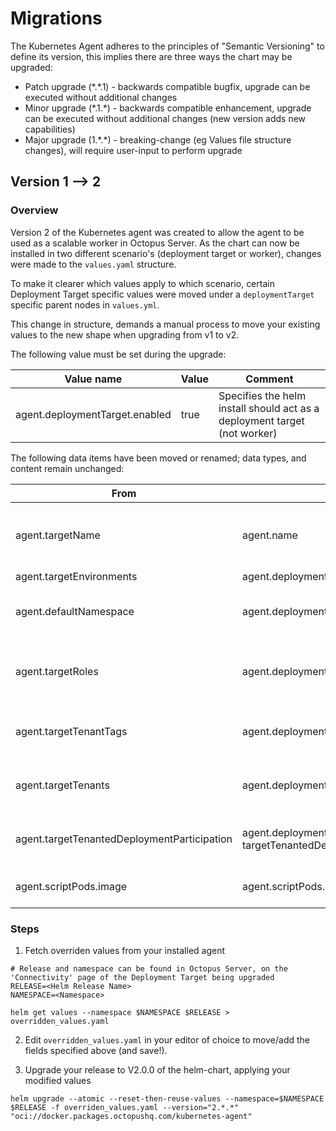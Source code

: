# Migrations
The Kubernetes Agent adheres to the principles of "Semantic Versioning" to define its version, this implies there are three ways
the chart may be upgraded:
* Patch upgrade (\*.\*.1) - backwards compatible bugfix, upgrade can be executed without additional changes
* Minor upgrade (\*.1.\*) - backwards compatible enhancement, upgrade can be executed without additional changes (new version adds new capabilities)
* Major upgrade (1.\*.\*) - breaking-change (eg Values file structure changes), will require user-input to perform upgrade

## Version 1 --> 2

### Overview

Version 2 of the Kubernetes agent was created to allow the agent to be used as a scalable worker in Octopus Server. As
the chart can now be installed in two different scenario's (deployment target or worker), changes were made to
the `values.yaml` structure.

To make it clearer which values apply to which scenario, certain Deployment Target specific values were moved under
a `deploymentTarget` specific parent nodes in `values.yml`.

This change in structure, demands a manual process to move your existing values to the new shape when upgrading from
v1 to v2.

The following value must be set during the upgrade:

| Value name | Value | Comment |
|--|--|--|
|agent.deploymentTarget.enabled | true | Specifies the helm install should act as a deployment target (not worker) |

The following data items have been moved or renamed; data types, and content remain unchanged:

| From                                        | To                                                                        | Comment                                               |
|---------------------------------------------|---------------------------------------------------------------------------|-------------------------------------------------------|
| agent.targetName                            | agent.name                                                                | Generalised name, as may be worker or target          |
| agent.targetEnvironments                    | agent.deploymentTarget.initial.environments                               | N/A                                                   |
| agent.defaultNamespace                      | agent.deploymentTarget.initial.defaultNamespace                           | May be unset - can be ignored if null                 |                                           
| agent.targetRoles                           | agent.deploymentTarget.initial.tags                                       | In 2024.3 target roles have been replaced with 'tags' |                                              
| agent.targetTenantTags                      | agent.deploymentTarget.initial.tenantTag                                  | May be unset - can be ignored if null.                |                                       
| agent.targetTenants                         | agent.deploymentTarget.initial.tenants                                    | May be unset - can be ignored if null.                |                                        
| agent.targetTenantedDeploymentParticipation | agent.deploymentTarget.initial.<br/>targetTenantedDeploymentParticipation | May be unset - can be ignored if null.                |
| agent.scriptPods.image                      | agent.scriptPods.deploymentTarget.image                                   | Child fields are unchanged                            |

### Steps

1. Fetch overriden values from your installed agent

```
# Release and namespace can be found in Octopus Server, on the 'Connectivity' page of the Deployment Target being upgraded
RELEASE=<Helm Release Name>
NAMESPACE=<Namespace>

helm get values --namespace $NAMESPACE $RELEASE > overridden_values.yaml
```

2. Edit `overridden_values.yaml` in your editor of choice to move/add the fields specified above (and save!).

3. Upgrade your release to V2.0.0 of the helm-chart, applying your modified values

```
helm upgrade --atomic --reset-then-reuse-values --namespace=$NAMESPACE $RELEASE -f overriden_values.yaml --version="2.*.*" "oci://docker.packages.octopushq.com/kubernetes-agent"
```
